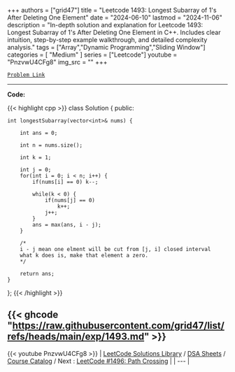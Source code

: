 
+++
authors = ["grid47"]
title = "Leetcode 1493: Longest Subarray of 1's After Deleting One Element"
date = "2024-06-10"
lastmod = "2024-11-06"
description = "In-depth solution and explanation for Leetcode 1493: Longest Subarray of 1's After Deleting One Element in C++. Includes clear intuition, step-by-step example walkthrough, and detailed complexity analysis."
tags = ["Array","Dynamic Programming","Sliding Window"]
categories = [
    "Medium"
]
series = ["Leetcode"]
youtube = "PnzvwU4CFg8"
img_src = ""
+++



[`Problem Link`](https://leetcode.com/problems/longest-subarray-of-1s-after-deleting-one-element/description/)

---
**Code:**

{{< highlight cpp >}}
class Solution {
public:
    
    int longestSubarray(vector<int>& nums) {
        
        int ans = 0;
        
        int n = nums.size();
        
        int k = 1;
        
        int j = 0;
        for(int i = 0; i < n; i++) {
            if(nums[i] == 0) k--;
            
            while(k < 0) {
                if(nums[j] == 0)
                    k++;
                j++;
            }
            ans = max(ans, i - j);
        }
        
        /*
        i - j mean one elment will be cut from [j, i] closed interval
        what k does is, make that element a zero.
        */

        return ans;
    }
};
{{< /highlight >}}

{{< ghcode "https://raw.githubusercontent.com/grid47/list/refs/heads/main/exp/1493.md" >}}
---
{{< youtube PnzvwU4CFg8 >}}
| [LeetCode Solutions Library](https://grid47.xyz/leetcode/) / [DSA Sheets](https://grid47.xyz/sheets/) / [Course Catalog](https://grid47.xyz/courses/) / Next : [LeetCode #1496: Path Crossing](https://grid47.xyz/leetcode/solution-1496-path-crossing/) |
| --- |
